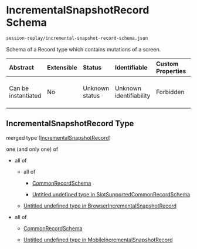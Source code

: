 # IncrementalSnapshotRecord Schema

```txt
session-replay/incremental-snapshot-record-schema.json
```

Schema of a Record type which contains mutations of a screen.

| Abstract            | Extensible | Status         | Identifiable            | Custom Properties | Additional Properties | Access Restrictions | Defined In                                                                                                                      |
| :------------------ | :--------- | :------------- | :---------------------- | :---------------- | :-------------------- | :------------------ | :------------------------------------------------------------------------------------------------------------------------------ |
| Can be instantiated | No         | Unknown status | Unknown identifiability | Forbidden         | Allowed               | none                | [incremental-snapshot-record-schema.json](../out/session-replay/incremental-snapshot-record-schema.json "open original schema") |

## IncrementalSnapshotRecord Type

merged type ([IncrementalSnapshotRecord](incremental-snapshot-record-schema-1.md))

one (and only one) of

* all of

  * all of

    * [CommonRecordSchema](_common-record-schema.md "check type definition")

    * [Untitled undefined type in SlotSupportedCommonRecordSchema](_slot-supported-common-record-schema-allof-1.md "check type definition")

  * [Untitled undefined type in BrowserIncrementalSnapshotRecord](incremental-snapshot-record-schema-allof-1.md "check type definition")

* all of

  * [CommonRecordSchema](_common-record-schema.md "check type definition")

  * [Untitled undefined type in MobileIncrementalSnapshotRecord](incremental-snapshot-record-schema-2-allof-1.md "check type definition")
